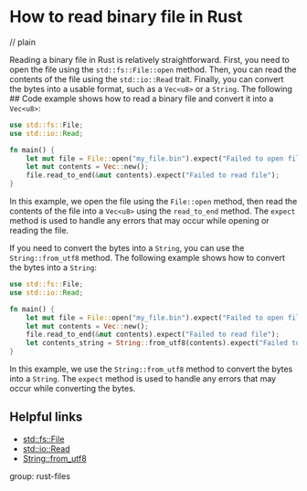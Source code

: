 # How to read binary file in Rust
// plain

Reading a binary file in Rust is relatively straightforward. First, you need to open the file using the `std::fs::File::open` method. Then, you can read the contents of the file using the `std::io::Read` trait. Finally, you can convert the bytes into a usable format, such as a `Vec<u8>` or a `String`. The following ## Code example shows how to read a binary file and convert it into a `Vec<u8>`:

```rust
use std::fs::File;
use std::io::Read;

fn main() {
    let mut file = File::open("my_file.bin").expect("Failed to open file");
    let mut contents = Vec::new();
    file.read_to_end(&mut contents).expect("Failed to read file");
}
```

In this example, we open the file using the `File::open` method, then read the contents of the file into a `Vec<u8>` using the `read_to_end` method. The `expect` method is used to handle any errors that may occur while opening or reading the file.

If you need to convert the bytes into a `String`, you can use the `String::from_utf8` method. The following example shows how to convert the bytes into a `String`:

```rust
use std::fs::File;
use std::io::Read;

fn main() {
    let mut file = File::open("my_file.bin").expect("Failed to open file");
    let mut contents = Vec::new();
    file.read_to_end(&mut contents).expect("Failed to read file");
    let contents_string = String::from_utf8(contents).expect("Failed to convert bytes to string");
}
```

In this example, we use the `String::from_utf8` method to convert the bytes into a `String`. The `expect` method is used to handle any errors that may occur while converting the bytes.

## Helpful links

- [std::fs::File](https://doc.rust-lang.org/std/fs/struct.File.html)
- [std::io::Read](https://doc.rust-lang.org/std/io/trait.Read.html)
- [String::from_utf8](https://doc.rust-lang.org/std/string/struct.String.html#method.from_utf8)

group: rust-files